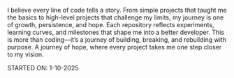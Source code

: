 I believe every line of code tells a story. From simple projects that taught me the basics to high-level projects that challenge my limits, my journey is one of growth, persistence, and hope. Each repository reflects experiments, learning curves, and milestones that shape me into a better developer. This is more than coding—it’s a journey of building, breaking, and rebuilding with purpose. A journey of hope, where every project takes me one step closer to my vision.

STARTED ON: 1-10-2025
